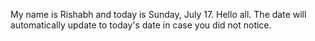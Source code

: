 My name is Rishabh and today is Sunday, July 17. Hello all. The date will automatically update to today's date in case you did not notice.
